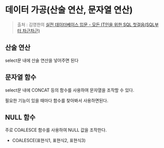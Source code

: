 데이터 가공(산술 연산, 문자열 연산)
==
> 출처 : 김영한의 [실전 데이터베이스 입문 - 모든 IT인을 위한 SQL 첫걸음(SQL부터 차근차근)](https://www.inflearn.com/course/김영한-실전-데이터베이스-입문/dashboard)

산술 연산
--
select문 내에 산술 연산을 넣어주면 된다

문자열 함수
--
select문 내에 CONCAT 등의 함수를 사용하여 문자열을 조작할 수 있다.

필요한 기능이 있을 때마다 함수를 찾아봐서 사용하면된다.

NULL 함수
--
주로 COALESCE 함수를 사용하여 NULL 값을 조작한다.

- COALESCE(표현식1, 표현식2, 표현식3)